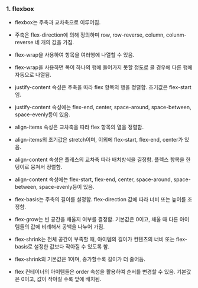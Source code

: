 ### 1. flexbox

- flexbox는 주축과 교차축으로 이루어짐.

- 주축은 flex-direction에 의해 정의하며 row, row-reverse, column, colunm-reverse 네 개의 값을 가짐.

- flex-wrap을 사용하여 항목을 여러행에 나열할 수 있음. 

- flex-wrap을 사용하면 목이 하나의 행에 들어가지 못할 정도로 클 경우에 다른 행에 자동으로 나열됨.

- justify-content 속성은 주축을 따라 flex 항목의 행을 정렬함. 초기값은 flex-start임.

- justify-content 속성에는 flex-end, center, space-around, space-between, space-evenly등이 있음.

- align-items 속성은 교차축을 따라 flex 항목의 열을 정렬함. 

- align-items의 초기값은 stretch이며, 이외에 flex-start, flex-end, center가 있음.

- align-content 속성은 플레스의 교차축 따라 배치방식을 결정함. 플렉스 항목을 한 덩이로 뭉쳐서 정렬함. 

- align-content 속성에는 flex-start, flex-end, center, space-around, space-between, space-evenly등이 있음.

- flex-basis는 주축의 길이를 설정함. flex-direction 값에 따라 너비 또는 높이를 조정함.

- flex-grow는 빈 공간을 채울지 여부를 결정함. 기본값은 0이고, 채울 때 다른 아이템들의 값에 비례해서 공백을 나누어 가짐.

- flex-shrink는 전체 공간이 부족할 때, 아이템의 길이가 컨텐츠의 너비 또는 flex-basis로 설정한 값보다 작아질 수 있도록 함.

- flex-shrink의 기본값은 1이며, 증가할수록 길이가 더 줄어듬.

- flex 컨테이너의 아이템들은 order 속성을 활용하여 순서를 변경할 수 있음. 기본값은 0이고, 값이 작아질 수록 앞에 배치됨.
